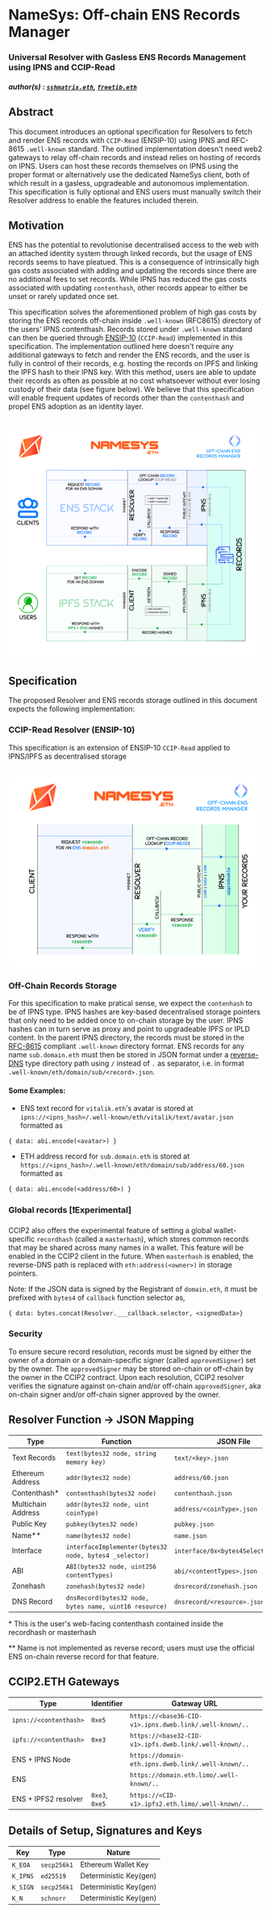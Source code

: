 # NameSys: Off-chain ENS Records Manager

### Universal Resolver with Gasless ENS Records Management using IPNS and CCIP-Read

##### author(s) : [`sshmatrix.eth`](@sshmatrix), [`freetib.eth`](@0xc0de4c0ffee)

## Abstract

This document introduces an optional specification for Resolvers to fetch and render ENS records with `CCIP-Read` (ENSIP-10) using IPNS and RFC-8615 `.well-known` standard. The outlined implementation doesn't need web2 gateways to relay off-chain records and instead relies on hosting of records on IPNS. Users can host these records themselves on IPNS using the proper format or alternatively use the dedicated NameSys client, both of which result in a gasless, upgradeable and autonomous implementation. This specification is fully optional and ENS users must manually switch their Resolver address to enable the features included therein.

## Motivation

ENS has the potential to revolutionise decentralised access to the web with an attached identity system through linked records, but the usage of ENS records seems to have pleatued. This is a consequence of intrinsically high gas costs associated with adding and updating the records since there are no additional fees to set records. While IPNS has reduced the gas costs associated with updating `contenthash`, other records appear to either be unset or rarely updated once set.

This specification solves the aforementioned problem of high gas costs by storing the ENS records off-chain inside `.well-known` (RFC8615) directory of the users' IPNS contenthash. Records stored under `.well-known` standard can then be queried through [ENSIP-10](https://docs.ens.domains/ens-improvement-proposals/ensip-10-wildcard-resolution) (`CCIP-Read`) implemented in this specification. The implementation outlined here doesn't require any additional gateways to fetch and render the ENS records, and the user is fully in control of their records, e.g. hosting the records on IPFS and linking the IPFS hash to their IPNS key. With this method, users are able to update their records as often as possible at no cost whatsoever without ever losing custody of their data (see figure below). We believe that this specification will enable frequent updates of records other than the `contenthash` and propel ENS adoption as an identity layer.

&nbsp;
![](https://raw.githubusercontent.com/namesys-eth/ccip2-eth-resources/main/graphics/png/fullStack.png)

## Specification

The proposed Resolver and ENS records storage outlined in this document expects the following implementation:

### CCIP-Read Resolver (ENSIP-10)

This specification is an extension of ENSIP-10 `CCIP-Read` applied to IPNS/IPFS as decentralised storage

&nbsp;
![](https://raw.githubusercontent.com/namesys-eth/ccip2-eth-resources/main/graphics/png/namesys.png)

### Off-Chain Records Storage

For this specification to make pratical sense, we expect the `contenhash` to be of IPNS type. IPNS hashes are key-based decentralised storage pointers that only need to be added once to on-chain storage by the user. IPNS hashes can in turn serve as proxy and point to upgradeable IPFS or IPLD content. In the parent IPNS directory, the records must be stored in the [RFC-8615](https://www.rfc-editor.org/rfc/rfc8615) compliant `.well-known` directory format. ENS records for any name `sub.domain.eth` must then be stored in JSON format under a [reverse-DNS](https://en.wikipedia.org/wiki/Reverse_domain_name_notation) type directory path using `/` instead of `.` as separator, i.e. in format `.well-known/eth/domain/sub/<record>.json`.

#### Some Examples:

- ENS text record for `vitalik.eth`'s avatar is stored at `ipns://<ipns_hash>/.well-known/eth/vitalik/text/avatar.json` formatted as

```solidity
{ data: abi.encode(<avatar>) }
```

- ETH address record for `sub.domain.eth` is stored at `https://<ipns_hash>/.well-known/eth/domain/sub/address/60.json` formatted as

```solidity
{ data: abi.encode(<address/60>) }
```

### Global records [❗Experimental]

CCIP2 also offers the experimental feature of setting a global wallet-specific `recordhash` (called a `masterhash`), which stores common records that may be shared across many names in a wallet. This feature will be enabled in the CCIP2 client in the future. When `masterhash` is enabled, the reverse-DNS path is replaced with `eth:address(<owner>)` in storage pointers.

Note: If the JSON data is signed by the Registrant of `domain.eth`, it must be prefixed with `bytes4` of `callback` function selector as,

```solidity
{ data: bytes.concat(Resolver.___callback.selector, <signedData>}
```

### Security

To ensure secure record resolution, records must be signed by either the owner of a domain or a domain-specific signer (called `approvedSigner`) set by the owner. The `approvedSigner` may be stored on-chain or off-chain by the owner in the CCIP2 contract. Upon each resolution, CCIP2 resolver verifies the signature against on-chain and/or off-chain `approvedSigner`, aka on-chain signer and/or off-chain signer approved by the owner.

## Resolver Function → JSON Mapping

| Type | Function | JSON File |
| --- | --- | --- |
| Text Records | `text(bytes32 node, string memory key)` | `text/<key>.json` |
| Ethereum Address | `addr(bytes32 node)` | `address/60.json` |
| Contenthash* | `contenthash(bytes32 node)` | `contenthash.json` |
| Multichain Address | `addr(bytes32 node, uint coinType)`| `address/<coinType>.json` |
| Public Key | `pubkey(bytes32 node)`| `pubkey.json` |
| Name** | `name(bytes32 node)`| `name.json` |
| Interface | `interfaceImplementer(bytes32 node, bytes4 _selector)`| `interface/0x<bytes4Selector>.json` |
| ABI | `ABI(bytes32 node, uint256 contentTypes)`| `abi/<contentTypes>.json` |
| Zonehash | `zonehash(bytes32 node)`| `dnsrecord/zonehash.json` |
| DNS Record | `dnsRecord(bytes32 node, bytes name, uint16 resource) `| `dnsrecord/<resource>.json` |

\* This is the user's web-facing contenthash contained inside the recordhash or masterhash

\*\* Name is not implemented as reverse record; users must use the official ENS on-chain reverse record for that feature.

## CCIP2.ETH Gateways

| Type | Identifier | Gateway URL |
| --- | --- | --- |
| `ipns://<contenthash>` | `0xe5` | `https://<base36-CID-v1>.ipns.dweb.link/.well-known/..` |
| `ipfs://<contenthash>` | `0xe3` | `https://<base32-CID-v1>.ipfs.dweb.link/.well-known/..` |
| ENS + IPNS Node | &nbsp; | `https://domain-eth.ipns.dweb.link/.well-known/..` |
| ENS | &nbsp; | `https://domain.eth.limo/.well-known/..` |
| ENS + IPFS2 resolver| `0xe3`, `0xe5` | `https://<CID-v1>.ipfs2.eth.limo/.well-known/..` |

## Details of Setup, Signatures and Keys

| Key | Type | Nature |
| --- | --- | --- |
| `K_EOA` | `secp256k1` | Ethereum Wallet Key |
| `K_IPNS` | `ed25519` | Deterministic Key(gen) |
| `K_SIGN` | `secp256k1` | Deterministic Key(gen) |
| `K_N` | `schnorr` | Deterministic Key(gen) |

